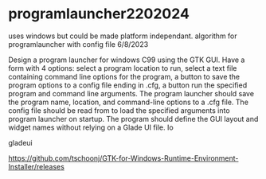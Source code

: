 # programlauncher2202024

uses windows but could be made platform independant.
algorithm for programlauncher with config file
6/8/2023

Design a program launcher for windows C99 using the GTK GUI. Have a form with 4 options: select a program location to run, select a text file containing command line options for the program, a button to save the program options to a config file ending in .cfg, a button run the specified program and command line arguments. The program launcher should save the program name, location, and command-line options to a .cfg file. The config file should be read from to load the specified arguments into program launcher on startup.   The program should define the GUI layout and widget names without relying on a Glade UI file. 
Io

gladeui

https://github.com/tschoonj/GTK-for-Windows-Runtime-Environment-Installer/releases

